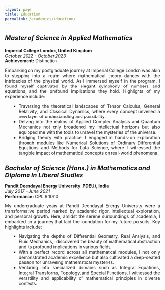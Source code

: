 ```yaml
---
layout: page
title: Education
permalink: /academics/education/
---
```



<div>
  
  <div >
    <h3 style="font-size: 20px;   font-style: italic;">Master of Science in Applied Mathematics</h3>
    <p><strong>Imperial College London, United Kingdom</strong><br>
    <em>October 2022 - October 2023</em><br>
    <strong>Achievement:</strong> Distinction</p>
    <div style="text-align: justify;"> 
    Embarking on my postgraduate journey at Imperial College London was akin to stepping into a realm where mathematical theory dances with the intricacies of the physical world. As I immersed myself in the program, I found myself captivated by the elegant symphony of numbers and equations, and the profound implications they hold. Highlights of my experience include:
    </div>
    <ul style="list-style-type: square; margin-left: 20px;">
      <li><div style="text-align: justify;"> Traversing the theoretical landscapes of Tensor Calculus, General Relativity, and Classical Dynamics, where every concept unveiled a new layer of understanding and possibility.</div></li>
      <li><div style="text-align: justify;"> Delving into the realms of Applied Complex Analysis and Quantum Mechanics not only broadened my intellectual horizons but also equipped me with the tools to unravel the mysteries of the universe.</div></li>
      <li><div style="text-align: justify;"> Bridging theory with practice, I engaged in hands-on exploration through modules like Numerical Solutions of Ordinary Differential Equations and Methods for Data Science, where I witnessed the tangible impact of mathematical concepts on real-world phenomena.</div></li>
    </ul>
  </div>

  <div style="margin-bottom: 20px;">
    <h3 style="font-size: 20px; font-style: italic; margin-bottom: 10px;">Bachelor of Science (Hons.) in Mathematics and Diploma in Liberal Studies</h3>
    <p><strong>Pandit Deendayal Energy University (PDEU), India</strong><br>
    <em>July 2017 - June 2021</em><br>
    <strong>Performance:</strong> CPI: 9.10/10</p>
    <div style="text-align: justify;"> 
    My undergraduate years at Pandit Deendayal Energy University were a transformative period marked by academic rigor, intellectual exploration, and personal growth. Here, amidst the serene surroundings of academia, I embarked on a journey that laid the foundation for my future pursuits. Key highlights include:
    </div>
    <ul style="list-style-type: square; margin-left: 20px;">
      <li><div style="text-align: justify;"> Navigating the depths of Differential Geometry, Real Analysis, and Fluid Mechanics, I discovered the beauty of mathematical abstraction and its profound implications in various fields.</div></li>
      <li><div style="text-align: justify;"> With a perfect record across all mathematical modules, I not only demonstrated academic excellence but also cultivated a deep-seated passion for unraveling mathematical mysteries.</div></li>
      <li><div style="text-align: justify;"> Venturing into specialized domains such as Integral Equations, Integral Transforms, Topology, and Special Functions, I witnessed the versatility and applicability of mathematical principles in diverse contexts.</div></li>
    </ul>
  </div>

</div>
